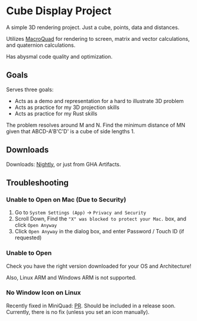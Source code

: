 # Cube Display Project

A simple 3D rendering project. Just a cube, points, data and distances.

Utilizes [MacroQuad](https://macroquad.rs/) for rendering to screen, matrix and vector calculations, and quaternion calculations.

Has abysmal code quality and optimization.

## Goals
Serves three goals:
- Acts as a demo and representation for a hard to illustrate 3D problem
- Acts as practice for my 3D projection skills
- Acts as practice for my Rust skills

The problem resolves around M and N. Find the minimum distance of MN given that ABCD-A'B'C'D' is a cube of side lengths 1.

## Downloads
Downloads: [Nightly](https://nightly.link/IntegerLimit/CubeDisplayProject/workflows/ci/main?preview), or just from GHA Artifacts.

## Troubleshooting
### Unable to Open on Mac (Due to Security)
1. Go to `System Settings (App)` -> `Privacy and Security`
2. Scroll Down, Find the `"X" was blocked to protect your Mac.` box, and click `Open Anyway`
3. Click `Open Anyway` in the dialog box, and enter Password / Touch ID (if requested)

### Unable to Open
Check you have the right version downloaded for your OS and Architecture!

Also, Linux ARM and Windows ARM is not supported.

### No Window Icon on Linux
Recently fixed in MiniQuad: [PR](https://github.com/not-fl3/miniquad/pull/532). Should be included in a release soon. Currently, there is no fix (unless you set an icon manually).

